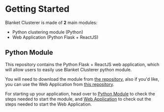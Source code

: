 # Getting Started

Blanket Clusterer is made of **2** main modules:
- Python clustering module (Python)
- Web Application (Python Flask + ReactJS)

## Python Module
 
This repository contains the Python Flask + ReactJS web application, which will allow users
to easily use Blanket Clusterer python module. 

You will need to download the module from [the repository](https://github.com/Konstantin-Bogdanoski/Blanket-Clusterer-Module), 
 also if you'd like, you can use the Web Application from [this repository](https://github.com/Konstantin-Bogdanoski/Blanket-Clusterer-GUI).
 
For starting up your application, head over to [Python Module](python-module.md) to check the steps needed to start the module,
 and [Web Application](web-application.md) to check out the steps needed to start the Web Application.